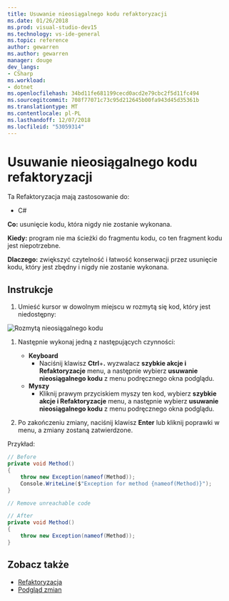 ```yaml
---
title: Usuwanie nieosiągalnego kodu refaktoryzacji
ms.date: 01/26/2018
ms.prod: visual-studio-dev15
ms.technology: vs-ide-general
ms.topic: reference
author: gewarren
ms.author: gewarren
manager: douge
dev_langs:
- CSharp
ms.workload:
- dotnet
ms.openlocfilehash: 34bd11fe681199cecd0acd2e79cbc2f5d11fc494
ms.sourcegitcommit: 708f77071c73c95d212645b00fa943d45d35361b
ms.translationtype: MT
ms.contentlocale: pl-PL
ms.lasthandoff: 12/07/2018
ms.locfileid: "53059314"
---
```

# <a name="remove-unreachable-code-refactoring"></a>Usuwanie nieosiągalnego kodu refaktoryzacji

Ta Refaktoryzacja mają zastosowanie do:

- C#

**Co:** usunięcie kodu, która nigdy nie zostanie wykonana.

**Kiedy:** program nie ma ścieżki do fragmentu kodu, co ten fragment kodu jest niepotrzebne.

**Dlaczego:** zwiększyć czytelność i łatwość konserwacji przez usunięcie kodu, który jest zbędny i nigdy nie zostanie wykonana.

## <a name="how-to"></a>Instrukcje

1. Umieść kursor w dowolnym miejscu w rozmytą się kod, który jest niedostępny:

![Rozmytą nieosiągalnego kodu](media/unreachablecode-faded-cs.png)

1. Następnie wykonaj jedną z następujących czynności:

   - **Keyboard**
      - Naciśnij klawisz **Ctrl**+**.** wyzwalacz **szybkie akcje i Refaktoryzacje** menu, a następnie wybierz **usuwanie nieosiągalnego kodu** z menu podręcznego okna podglądu.
   - **Myszy**
      - Kliknij prawym przyciskiem myszy ten kod, wybierz **szybkie akcje i Refaktoryzacje** menu, a następnie wybierz **usuwanie nieosiągalnego kodu** z menu podręcznego okna podglądu.

1. Po zakończeniu zmiany, naciśnij klawisz **Enter** lub kliknij poprawki w menu, a zmiany zostaną zatwierdzone.

Przykład:

```csharp
// Before
private void Method()
{
    throw new Exception(nameof(Method));
    Console.WriteLine($"Exception for method {nameof(Method)}");
}

// Remove unreachable code

// After
private void Method()
{
    throw new Exception(nameof(Method));
}
```

## <a name="see-also"></a>Zobacz także

- [Refaktoryzacja](../refactoring-in-visual-studio.md)
- [Podgląd zmian](../../ide/preview-changes.md)